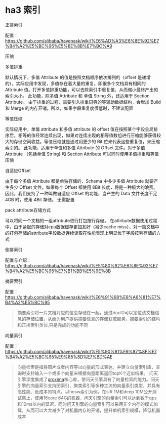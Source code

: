 # ha3 索引



正排索引

配置：https://github.com/alibaba/havenask/wiki/%E6%AD%A3%E6%8E%92%E7%B4%A2%E5%BC%95%E5%8E%8B%E7%BC%A9

压缩

多值排重

默认情况下，多值 Attribute 的值是按照文档顺序依次排列的（offset 是递增的）。实际应用中发现，多值存在着大量的重复，即很多个文档具有相同的 Attribute 值。打开多值排重功能，可以去除索引中重复值，从而缩小最终产出的索引大小。 此功能，除多值 Attribute 和 单值 String 外，还适用于 Section Attribute。 由于排重的过程，需要引入排重词典的等辅助数据结构，会增加 Build 和 Merge 的内存开销，所以，如果字段重复度很低时，不建议配置

等值压缩

实际应用中，单值 attribute 和多值 attribute 的 offset 值在按照某个字段全局排序后，相等的值经常连续出现，如果对连续出现的相等值数组进行压缩能够获得较大的存储空间收益。等值压缩就是通过用更少的 Bit 位来代表这些重复值，来压缩索引的。 此功能，适用于单值和多值 Attribute 的 Offset 文件。对于多值 Attribute （包括单值 String) 和 Section Attribute 可以同时使用多值排重和等值压缩

自适应Offset

由于每个多值 Attribute 都是单独存储的，Schema 中多少多值 Attribute 就要产生多少 Offset 文件，如果每个 Offset 都使用 8Bit 长度，将是一种极大的浪费。因此，我们支持了一种叫做自适应 Offset 的功能，当产生的 Data 文件长度不足 4GB 时，使用 4Bit 存储。 无需配置

pack attribute存储方式

可以将同一个文档的一组attribute进行打包按行存储。 在attribute数据使用过程中，由于紧密的存储对cpu数据缓存更加友好（减少cache miss），对一篇文档中的打包存储的attribute字段数据连续读取在性能表现上明显优于字段按列存储的方式

倒排索引

配置与介绍：https://github.com/alibaba/havenask/wiki/%E5%80%92%E6%8E%92%E7%B4%A2%E5%BC%95%E7%B1%BB%E5%9E%8B

摘要索引

配置：https://github.com/alibaba/havenask/wiki/%E6%91%98%E8%A6%81%E7%B4%A2%E5%BC%95

> 摘要索引将一片文档对应的信息存储在一起，通过docID可以定位该文档信息的存储位置，从而为用户提供摘要信息的存储获取服务。摘要索引的结构和正排索引类似,只是完成的功能不同 

向量索引

配置：https://github.com/alibaba/havenask/wiki/%E5%90%91%E9%87%8F%E7%B4%A2%E5%BC%95%E9%85%8D%E7%BD%AE

> 向量检索是指将图片或者内容等以向量的形式表达，并建立向量索引库，查询时支持输入一个或多个向量来根据向量距离返回topK个近似结果。
> 问天引擎深度集成了[proxima](https://github.com/alibaba/proxima)核心库，使问天引擎具有了向量检索的能力。问天引擎的向量索引支持图索引、聚类索引等多种主流的向量索引类型，并具有高性能、低成本的特点。以hnsw索引为例，在sift 1M和deep 10M公开测试集上，使用16core 64G的机器，问天引擎的向量索引可以达到数千qps和10ms以内的延迟。同时问天引擎的向量索引可以采用非全内存的模式加载，从而可以大大减少了对机器内存的开销，提升单机索引规模，降低机器成本















